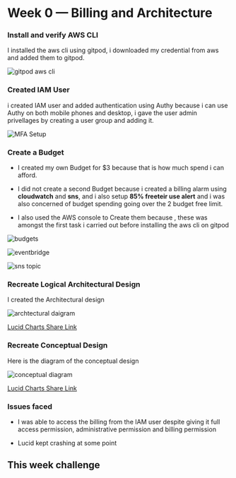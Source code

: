 # Week 0 — Billing and Architecture



### Install and verify AWS CLI

I installed the aws cli using gitpod, i downloaded my credential from aws and added them to gitpod.

![gitpod aws cli](https://user-images.githubusercontent.com/101978292/219803411-ab5d685b-250f-4915-bff7-a877d0952011.jpg)

### Created IAM User

i created IAM user and added authentication using Authy because i can use Authy on both mobile phones and desktop, i gave the user admin privellages by creating a user group and adding it.

![MFA Setup](https://user-images.githubusercontent.com/101978292/219798601-633697d8-af7d-4b41-8e68-f96026593740.jpg)

### Create a Budget

- I created my own Budget for $3 because that is how much spend i can afford.

- I did not create a second Budget because i created a billing alarm using **cloudwatch** and **sns**, and i also setup **85% freeteir use alert** and i was also concerned of budget spending going over the 2 budget free limit.

- I also used the AWS console to Create them because , these was amongst the first task i carried out before installing the aws cli on gitpod

 

![budgets](https://user-images.githubusercontent.com/101978292/219797553-6aff738e-9148-49b0-ab70-899829855277.jpg)

![eventbridge](https://user-images.githubusercontent.com/101978292/219800399-cb911c2b-d294-4087-8aa2-3ac9e97ea845.jpg)


![sns topic](https://user-images.githubusercontent.com/101978292/219799131-53499842-1002-48be-9ac4-ed58dcc63e12.jpg)


### Recreate Logical Architectural Design


I created the Architectural design

![archtectural daigram](https://user-images.githubusercontent.com/101978292/219797615-68301fcb-766a-4f2a-81e0-3d74cbd34755.jpg)


[Lucid Charts Share Link](https://lucid.app/lucidchart/b873ffef-686d-4b5e-ba38-2c223d0ed424/edit?viewport_loc=495%2C228%2C1128%2C649%2C0_0&invitationId=inv_c60d0705-8e5e-4572-880c-28566427ceae
)


### Recreate Conceptual Design

Here is the diagram of the conceptual design

![conceptual diagram](https://user-images.githubusercontent.com/101978292/219797639-7a983072-cdf8-4f58-b33c-439cba925a78.jpg)


[Lucid Charts Share Link](https://lucid.app/lucidchart/cb69420f-fa70-4965-bfaa-f22e66b93075/edit?invitationId=inv_9c7d7b53-58a5-4f20-bdbe-d3c7789899f9)



### Issues faced

- I was able to access the billing from the IAM user despite giving it full access permission, administrative permission and billing permission

- Lucid kept crashing at some point

## This week challenge

